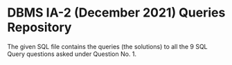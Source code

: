 # DBMS IA-2 (December 2021) Queries Repository

The given SQL file contains the queries (the solutions) to all the 9 SQL Query questions asked under Question No. 1.

